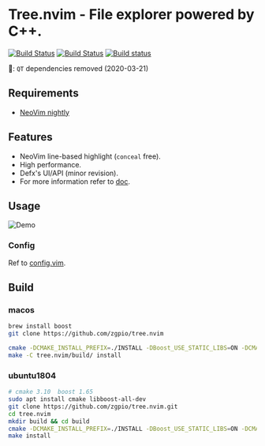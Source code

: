 # Tree.nvim - File explorer powered by C++.

[![Build Status](https://circleci.com/gh/zgpio/tree.nvim.svg?style=svg)](https://circleci.com/gh/zgpio/tree.nvim)
[![Build Status](https://travis-ci.org/zgpio/tree.nvim.svg?branch=master)](https://travis-ci.org/zgpio/tree.nvim)
[![Build status](https://ci.appveyor.com/api/projects/status/v0tb04id681b49xx/branch/master?svg=true)](https://ci.appveyor.com/project/zgpio/tree-nvim/branch/master)

🎉: `QT` dependencies removed (2020-03-21)

## Requirements
- [NeoVim nightly](https://github.com/neovim/neovim/releases/tag/nightly)

## Features
- NeoVim line-based highlight (`conceal` free).
- High performance.
- Defx's UI/API (minor revision).
- For more information refer to [doc](src/app/viml/doc/tree.txt).

## Usage
![Demo](https://user-images.githubusercontent.com/19503791/86912092-f3326f00-c14e-11ea-9d98-b65563c1bd6c.png)

### Config
Ref to [config.vim](src/app/dev.vim).

## Build
### macos
```sh
brew install boost
git clone https://github.com/zgpio/tree.nvim

cmake -DCMAKE_INSTALL_PREFIX=./INSTALL -DBoost_USE_STATIC_LIBS=ON -DCMAKE_BUILD_TYPE=Release -S tree.nvim/ -B tree.nvim/build
make -C tree.nvim/build/ install
```
### ubuntu1804
```sh
# cmake 3.10  boost 1.65
sudo apt install cmake libboost-all-dev
git clone https://github.com/zgpio/tree.nvim.git
cd tree.nvim
mkdir build && cd build
cmake -DCMAKE_INSTALL_PREFIX=./INSTALL -DBoost_USE_STATIC_LIBS=ON -DCMAKE_BUILD_TYPE=Release  ..
make install
```
